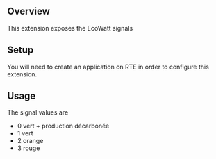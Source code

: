 ## Overview

This extension exposes the EcoWatt signals 

## Setup

You will need to create an application on RTE in order to configure this extension.

## Usage

The signal values are
* 0 vert + production décarbonée
* 1 vert
* 2 orange
* 3 rouge
